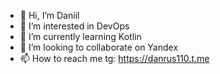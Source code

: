 - 👋 Hi, I’m Daniil
- 👀 I’m interested in DevOps
- 🌱 I’m currently learning Kotlin
- 💞️ I’m looking to collaborate on Yandex
- 📫 How to reach me tg: https://danrus110.t.me
